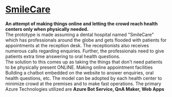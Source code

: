 # <a href="https://smilecare.azurewebsites.net/">SmileCare</a>
<B>An attempt of making things online and letting the crowd reach health centers only when physically needed.</b><br>
The prototype is made assuming a dental hospital named "SmileCare" which has professionals around the globe and gets flooded with patients for appointments at the reception desk. The receptionists also receives numerous calls regarding enquiries. Further, the professionals need to give patients extra time answering to oral health questions.<br>
The solution to this comes up as taking the things that don't need patients to be physically present ONLINE. Making online appointment facilities<br>
Bullding a chatbot embedded on the website to answer enquiries, oral health questions, etc.
The model can be adopted by each health center to minimize crowd at the premises and to make fast operations.
The primary Azure Technologies utilized are <B>Azure Bot Service, QnA Maker, Web Apps</b>
